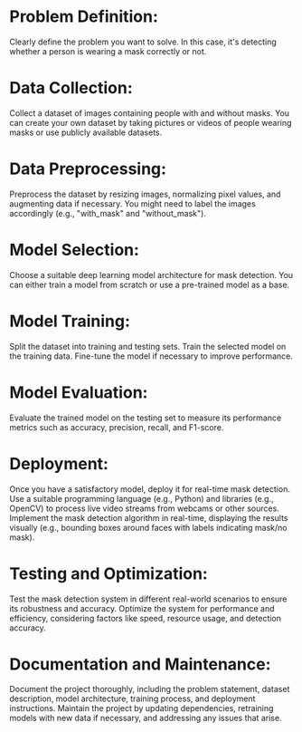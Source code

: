 # Problem Definition:

Clearly define the problem you want to solve. In this case, it's detecting whether a person is wearing a mask correctly or not.
# Data Collection:

Collect a dataset of images containing people with and without masks. You can create your own dataset by taking pictures or videos of people wearing masks or use publicly available datasets.
# Data Preprocessing:

Preprocess the dataset by resizing images, normalizing pixel values, and augmenting data if necessary. You might need to label the images accordingly (e.g., "with_mask" and "without_mask").
# Model Selection:

Choose a suitable deep learning model architecture for mask detection. You can either train a model from scratch or use a pre-trained model as a base.
# Model Training:

Split the dataset into training and testing sets.
Train the selected model on the training data. Fine-tune the model if necessary to improve performance.
# Model Evaluation:

Evaluate the trained model on the testing set to measure its performance metrics such as accuracy, precision, recall, and F1-score.
# Deployment:

Once you have a satisfactory model, deploy it for real-time mask detection.
Use a suitable programming language (e.g., Python) and libraries (e.g., OpenCV) to process live video streams from webcams or other sources.
Implement the mask detection algorithm in real-time, displaying the results visually (e.g., bounding boxes around faces with labels indicating mask/no mask).
# Testing and Optimization:

Test the mask detection system in different real-world scenarios to ensure its robustness and accuracy.
Optimize the system for performance and efficiency, considering factors like speed, resource usage, and detection accuracy.
# Documentation and Maintenance:

Document the project thoroughly, including the problem statement, dataset description, model architecture, training process, and deployment instructions.
Maintain the project by updating dependencies, retraining models with new data if necessary, and addressing any issues that arise.

